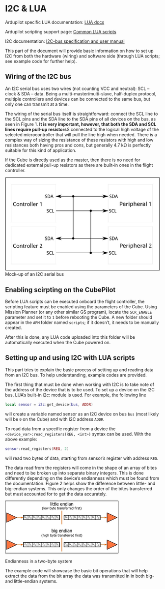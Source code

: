 # I2C & LUA

Ardupilot specific LUA documentation: [LUA docs](https://github.com/ArduPilot/ardupilot/blob/master/libraries/AP_Scripting/docs/docs.lua)

Ardupilot scripting support page: [Common LUA scripts](https://ardupilot.org/copter/docs/common-lua-scripts.html)

I2C documentation: [I2C-bus specification and user manual](https://www.nxp.com/docs/en/user-guide/UM10204.pdf)

This part of the document will provide basic information on how to set up I2C from both the hardware (wiring) and software side (through LUA scripts; see example code for further help).

## Wiring of the I2C bus

An I2C serial bus uses two wires (not counting VCC and neutral): SCL – clock & SDA – data. Being a multi-master/multi-slave, half-duplex protocol, multiple controllers and devices can be connected to the same bus, but only one can transmit at a time.

The wiring of the serial bus itself is straightforward: connect the SCL line to the SCL pins and the SDA line to the SDA pins of all devices on the bus, as seen in Figure 1. **It is very important, however, that both the SDA and SCL lines require pull-up resistors**S connected to the logical high voltage of the selected microcontroller that will pull the line high when needed. There is a complex way of sizing the resistance of these resistors with high and low resistances both having pros and cons, but generally 4.7 kΩ is perfectly suitable for this kind of application. 

If the Cube is directly used as the master, then there is no need for dedicated external pull-up resistors as there are built-in ones in the flight controller.

![Mock-up of an I2C serial bus](assets/I2C-bus.png)
Mock-up of an I2C serial bus

## Enabling scirpting on the CubePilot

Before LUA scripts can be executed onboard the flight controller, the scripting feature must be enabled using the parameters of the Cube. Using Mission Planner (or any other similar GS program), locate the `SCR_ENABLE` parameter and set it to `1` before rebooting the Cube. A new folder should appear in the `APM` folder named `scripts`; if it doesn’t, it needs to be manually created.

After this is done, any LUA code uploaded into this folder will be automatically executed when the Cube powered on.

## Setting up and using I2C with LUA scripts

This part tries to explain the basic process of setting up and reading data from an I2C bus. To help understanding, example codes are provided.

The first thing that must be done when working with I2C is to take note of the address of the device that is to be used. To set up a device on the I2C bus, LUA’s built-in i2c: module is used. For example, the following line 
```lua
local sensor = i2c:get_device(bus, ADDR)
```
will create a variable named sensor as an I2C device on bus `bus` (most likely will be `0` on the Cube) and with I2C address `ADDR`.

To read data from a specific register from a device the `<device_var>:read_registers(REG, <int>)` syntax can be used. With the above example:
```lua
sensor:read_registers(REG, 2)
```
will read two bytes of data, starting from sensor’s register with address `REG`.

The data read from the registers will come in the shape of an array of bites and need to be broken up into separate binary integers. This is done differently depending on the device’s endianness which must be found from the documentation. Figure 2 helps show the difference between little- and big-endian systems. This only changes the order of the bites transferred but must accounted for to get the data accurately.

![Endianness in a two-byte system](assets/endiannes.png)

Endianness in a two-byte system

The example code will showcase the basic bit operations that will help extract the data from the bit array the data was transmitted in in both big- and little-endian systems. 